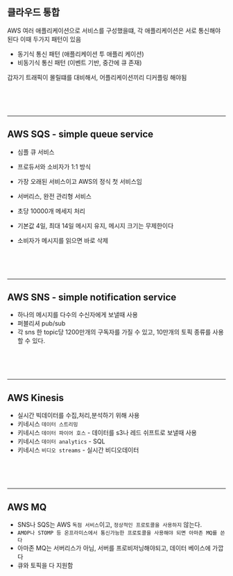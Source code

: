 ## 클라우드 통합

AWS 여러 애플리케이션으로 서비스를 구성했을떄, 각 애플리케이션은 서로 통신해야 된다
이때 두가지 패턴이 있음

- 동기식 통신 패턴 (애플리케이션 투 애플리 케이션)
- 비동기식 통신 패턴 (이벤트 기반, 중간에 큐 존재)

갑자기 트래픽이 몰릴떄를 대비해서, 어플리케이션끼리 디커플링 해야됨


<br>
<br>
<br>

-------------------------------------
## AWS SQS - simple queue service

- 심플 큐 서비스

- 프로듀서와 소비자가 1:1 방식
- 가장 오래된 서비스이고 AWS의 정식 첫 서비스임
- 서버리스, 완전 관리형 서비스
- 초당 10000개 메세지 처리
- 기본값 4일, 최대 14일 메시지 유지, 메시지 크기는 무제한이다
- 소비자가 메시지를 읽으면 바로 삭제


<br>
<br>
<br>

----------------------------------------------
## AWS SNS - simple notification service

- 하나의 메시지를 다수의 수신자에게 보낼때 사용
- 퍼블리셔 pub/sub
- 각 sns 한 topic당 1200만개의 구독자를 가질 수 있고, 10만개의 토픽 종류를 사용할 수 있다.


<br>
<br>
<br>

-----------------------------------
## AWS Kinesis

- 실시간 빅데이터를 수집,처리,분석하기 위해 사용
- 키네시스 `데이터 스트리밍` 
- 키네시스 `데이터 파이어 호스` - 데이터를 s3나 레드 쉬프트로 보낼때 사용
- 키네시스 `데이터 analytics` - SQL
- 키네시스 `비디오 streams` - 실시간 비디오데이터 


<br>
<br>
<br>

-----------------------------------
## AWS MQ

- SNS나 SQS는 AWS `독점 서비스`이고, `정상적인 프로토콜을 사용하지` 않는다.
- `AMOP나 STOMP 등 온프라미스에서 통신가능한 프로토콜을 사용해야 되면 아마존 MQ를 쓴다`
- 아마존 MQ는 서버리스가 아님, 서버를 프로비저닝해야되고, 데이터 베이스에 가깝다
- 큐와 토픽을 다 지원함


































